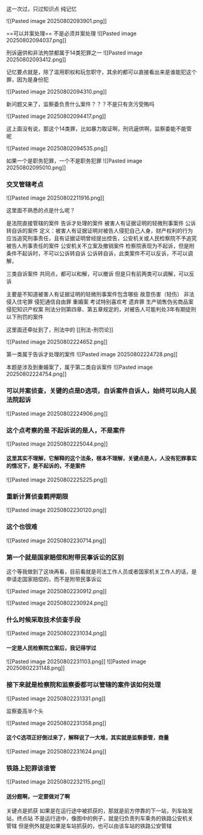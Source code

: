 这一次过，只过知识点
纯记忆

![[Pasted image 20250802093901.png]]

==可以并案处理==  不是必须并案处理
![[Pasted image 20250802094037.png]]



刑诉逼供和非法拘禁都属于14类犯罪之一
![[Pasted image 20250802093412.png]]

记忆要点就是，除了滥用职权和玩忽职守，其余的都可以直接看出来是谁能犯这个罪，因为是身份犯


![[Pasted image 20250802094310.png]]

新问题又来了，监察委负责什么案件？？？不是只有贪污受贿吗

![[Pasted image 20250802094417.png]]

这上面没有说，那这个14类罪，比如暴力取证啊，刑讯逼供啊，监察委能不能管呢

![[Pasted image 20250802094535.png]]



如果一个是职务犯罪，一个不是职务犯罪
![[Pasted image 20250802095010.png]]


### 交叉管辖考点

![[Pasted image 20250802211916.png]]


这里面不熟悉的点是什么呢？

是法院直接管辖的案件
	告诉才处理的案件
	被害人有证据证明的轻微刑事案件
	公诉转自诉的案件
		定义：被害人有证据证明对被告人侵犯自己人身，财产权利的行为应当追究刑事责任，且有证据证明曾经提出控告，公安机关或人民检察院不予追究被告人刑事责任的案件
			公安机关不立案及撤销案件
			检察院表现为不起诉，但是附条件不起诉时，不可以公诉转自诉
				公诉转自诉，此类案件不可以反诉，不可以调解，

三类自诉案件
	共同点，都可以和解，可以撤诉
	但是只有前两类可以调解，可以反诉


主要是不知道被害人有证据证明的轻微刑事案件包含哪些
	故意伤害（轻伤）
	非法侵入住宅罪
	侵犯通信自由罪
	重婚案 考试特别喜欢考
	遗弃罪
	生产销售伪劣商品案
	侵犯知识产权案
	刑法分则第四章、第五章规定的，对被告人可能判处3年有期徒刑以下刑罚的案件

这里面还牵扯到了，刑法中的
[[刑法-刑罚论]]

![[Pasted image 20250802224652.png]]


第一类属于告诉才处理的案件
![[Pasted image 20250802224728.png]]


本题是涉及到重婚案了，属于第二类自诉案件
![[Pasted image 20250802224754.png]]

### 可以并案侦查，关键的点是D选项，自诉案件自诉人，始终可以向人民法院起诉
![[Pasted image 20250802224906.png]]

### 这个点考察的是 不起诉说的是人，不是案件
![[Pasted image 20250802225044.png]]

#### 这里其实不理解，它解释的这个法条，根本不理解，关键点是人，人没有犯罪事实的情况下，是不起诉的，不是案件

![[Pasted image 20250802225225.png]]

### 重新计算侦查羁押期限
![[Pasted image 20250802230120.png]]

### 这个也很难
![[Pasted image 20250802230714.png]]
### 第一个就是国家赔偿和附带民事诉讼的区别
这个等我做到了这块再看，目前看就是司法工作人员或者国家机关工作人的话，是申请走国家赔偿的，而不是附带民事诉讼

![[Pasted image 20250802230912.png]]

![[Pasted image 20250802230924.png]]

### 什么时候采取技术侦查手段
![[Pasted image 20250802231034.png]]
#### 一定是人民检察院立案后，我记得学过
![[Pasted image 20250802231103.png]]
![[Pasted image 20250802231148.png]]

### 接下来就是检察院和监察委都可以管辖的案件该如何处理

![[Pasted image 20250802231331.png]]

监察委高半个头

![[Pasted image 20250802231358.png]]
#### 这个C选项正好倒过来了，解释说了一大堆，其实就是监察委管，商量
![[Pasted image 20250802231624.png]]


### 铁路上犯罪该谁管
![[Pasted image 20250802232115.png]]
#### 送分题啊，一定要做对了啊
关键点是抓获
如果是在运行途中被抓获的，那就是前方停靠的下一站，列车始发站，终点站
不是运行途中，像图中的例子，就是归负责列车乘务的铁路公安机关管辖
	但是例外就是如果是车站抓获的，也可以由该车站的铁路公安管辖



